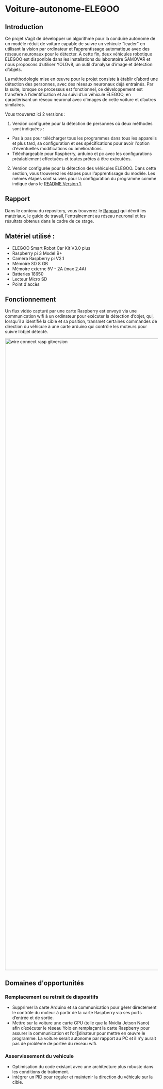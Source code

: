 # Voiture-autonome-ELEGOO

## Introduction

Ce projet s’agit de développer un algorithme pour la conduire autonome de un modèle réduit de voiture capable de suivre un véhicule "leader" en utilisant la vision par ordinateur et l’apprentissage automatique avec des réseaux neuronaux pour le détecter. À cette fin, deux véhicules robotique ELEGOO est disponible dans les installations du laboratoire SAMOVAR et nous proposons d’utiliser YOLOv8, un outil d’analyse d’image et détection d’objets.

La méthodologie mise en œuvre pour le projet consiste à établir d’abord une détection des personnes, avec des réseaux neuronaux déjà entraînés. Par la suite, lorsque ce processus est fonctionnel, ce développement est transféré à l’identification et au suivi d’un véhicule ELEGOO, en caractérisant un réseau neuronal avec d’images de cette voiture et d’autres similaires.

Vous trouverez ici 2 versions :

1. Version configurée pour la détection de personnes où deux méthodes sont indiquées :
   
- Pas à pas pour télécharger tous les programmes dans tous les appareils et plus tard, sa configuration et ses spécifications pour avoir l'option d'éventuelles modifications ou améliorations.
- Téléchargeable pour Raspberry, arduino et pc avec les configurations préalablement effectuées et toutes prêtes à être exécutées.

2. Version configurée pour la détection des véhicules ELEGOO. Dans cette section, vous trouverez les étapes pour l'apprentissage du modèle. Les mêmes étapes sont suivies pour la configuration du programme comme indiqué dans le [README Version 1](https://github.com/vanessalopeznr/Voiture-autonome-ELEGOO/blob/main/Version%201.0%20-%20Personnes/README.md). 

## Rapport

Dans le contenu du repository, vous trouverez le [Rapport](https://github.com/vanessalopeznr/Voiture-autonome-ELEGOO/blob/main/Rapport_PRe_Vanessa_LOPEZ.pdf) qui décrit les matériaux, le guide de travail, l'entraînement au réseau neuronal et les résultats obtenus dans le cadre de ce stage.

## Matériel utilisé :
- ELEGOO Smart Robot Car Kit V3.0 plus
- Raspberry pi 3 Model B+
- Caméra Raspberry pi V2.1
- Mémoire SD 8 GB
- Mémoire externe 5V - 2A (max 2.4A)
- Batteries 18650
- Lecteur Micro SD
- Point d'accès

## Fonctionnement

Un flux vidéo capturé par une carte Raspberry est envoyé via une communication wifi à un ordinateur pour exécuter la détection d’objet, qui, lorsqu’il a identifié
la cible et sa position, transmet certaines commandes de direction du véhicule à une carte arduino qui contrôle les moteurs pour suivre l’objet détecté.

<img width="2080" alt="wire connect rasp gitversion" src="https://github.com/vanessalopeznr/Voiture-autonome-ELEGOO/assets/123451768/bdf2722c-8abb-46f6-b5c6-439c4d281423">

## Domaines d'opportunités 

### Remplacement ou retrait de dispositifs

- Supprimer la carte Arduino et sa communication pour gérer directement le contrôle du moteur à partir de la carte Raspberry via ses ports d’entrée et de sortie.
- Mettre sur la voiture une carte GPU (telle que la Nvidia Jetson Nano) afin d’exécuter le réseau Yolo en remplaçant la carte Raspberry pour assurer la communication et l’ordinateur pour mettre en œuvre le programme. La voiture serait autonome par rapport au PC et il n’y aurait pas de problème de portée du réseau wifi.

### Asservissement du vehicule
- Optimisation du code existant avec une architecture plus robuste dans les conditions de traitement.
- Intégrer un PID pour réguler et maintenir la direction du véhicule sur la cible.

